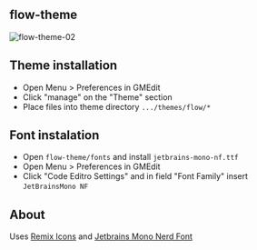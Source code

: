 ## flow-theme
![flow-theme-02](https://github.com/user-attachments/assets/6b7ad3eb-cf71-4e8d-bf6a-4962c4e4da74)

## Theme installation

- Open Menu > Preferences in GMEdit
- Click "manage" on the "Theme" section
- Place files into theme directory `.../themes/flow/*`

## Font instalation

- Open `flow-theme/fonts` and install `jetbrains-mono-nf.ttf`
- Open Menu > Preferences in GMEdit
- Click "Code Editro Settings" and in field "Font Family" insert `JetBrainsMono NF`

## About

Uses [Remix Icons](https://github.com/Remix-Design/RemixIcon) and [Jetbrains Mono Nerd Font](https://www.programmingfonts.org/#jetbrainsmono)
